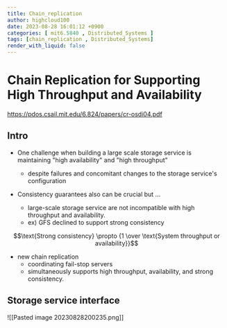 ```yaml
---
title: Chain_replication
author: highcloud100
date: 2023-08-28 16:01:12 +0900
categories: [ mit6.5840 , Distributed_Systems ]
tags: [chain_replication , Distributed_Systems]
render_with_liquid: false
---
```


# Chain Replication for Supporting High Throughput and Availability
https://pdos.csail.mit.edu/6.824/papers/cr-osdi04.pdf

## Intro

- One challenge when building a large scale storage service is maintaining "high availability" and "high throughput"
  - despite failures and concomitant changes to the storage service's configuration
  
- Consistency guarantees also can be crucial but ...
  - large-scale storage service are not incompatible with high throughput and availability.
  - ex) GFS declined to support strong consistency

$$\text{Strong consistency} \propto {1 \over \text{System throughput or availability}}$$

- new chain replication
  - coordinating fail-stop servers
  - simultaneously supports high throughput, availability, and strong consistency.


## Storage service interface 


![[Pasted image 20230828200235.png]]